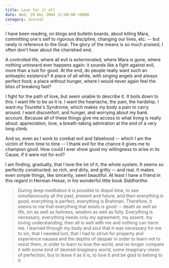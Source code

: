 ```yaml
---
title: Love for it all
date: Wed, 29 Dec 2004 12:00:00 +0000
category: Journal
---
```


I have been reading, on blogs and bulletin boards, about killing Mara,
committing one's self to rigorous discipline, changing our lives,
etc. -- but rarely in reference to the Goal.  The glory of the means is
so much praised, I often don't hear about the cherished end.

A controlled life, where all evil is exterminated, where Mara is gone,
where nothing untoward ever happens again: it sounds like a fight
against evil, more than a lust for good.  At the end, do people really
want such an antiseptic existence?  A place of all white, with singing
angels and always perfect food; a place without hunger, where I would
never again feel the bliss of breaking fast?

I fight for the path of love, but seem unable to describe it.  It boils
down to this: I want life to be as it is.  I want the heartache, the
pain, the hardship.  I want my Tourette's Syndrome, which makes my body
a pain to carry around.  I want discomfort, and hunger, and worrying
about my bank account.  Because all of these things give me access to
what living is really about: appreciation, love, a breath-taking
admiration at the end of a very long climb.

And so, even as I work to combat evil and falsehood -- which I am the
victim of from time to time -- I thank evil for the chance it gives me
to champion good.  How could I ever show good my willingness to arise in
its Cause, if it were not for evil?

I am finding, gradually, that I love the lot of it, the whole system.
It seems so perfectly constructed: so rich, and dirty, and gritty -- and
real.  It makes even simple things, like sincerity, seem beautiful.  At
least I have a friend in this regard in Herman Hesse, in his wonderful
little book *Siddhartha*:

> During deep meditation it is possible to dispel time, to see
> simultaneously all the past, present and future, and then everything
> is good, everything is perfect, everything is Brahman.  Therefore, it
> seems to me that everything that exists is good -- death as well as
> life, sin as well as holiness, wisdom as well as folly.  Everything is
> necessary, everything needs only my agreement, my assent, my loving
> understanding; then all is well with me and nothing can harm me.  I
> learned through my body and soul that it was necessary for me to sin,
> that I needed lust, that I had to strive for property and experience
> nausea and the depths of despair in order to learn not to resist them,
> in order to learn to love the world, and no longer compare it with
> some kind of desired imaginary world, some imaginary vision of
> perfection, but to leave it as it is, to love it and be glad to belong
> to it.



